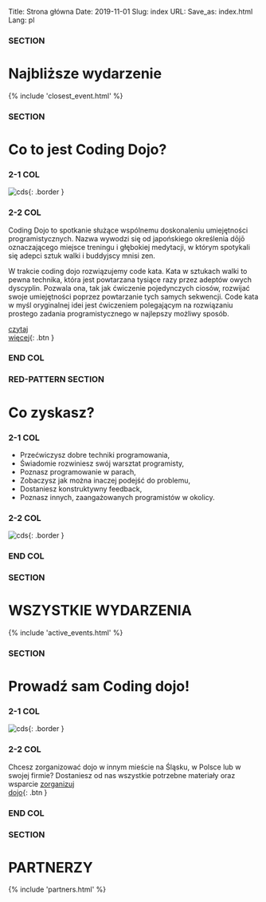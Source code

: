 Title: Strona główna
Date: 2019-11-01
Slug: index
URL:
Save_as: index.html
Lang: pl

### SECTION ###
# Najbliższe wydarzenie

{% include 'closest_event.html' %}

### SECTION ###
# Co to jest Coding Dojo?

### 2-1 COL ###
![cds](/images/photos/1.png){: .border }

### 2-2 COL ###
Coding Dojo to spotkanie służące wspólnemu doskonaleniu umiejętności programistycznych. Nazwa wywodzi się od japońskiego określenia dōjō oznaczającego miejsce treningu i głębokiej medytacji, w którym spotykali się adepci sztuk walki i buddyjscy mnisi zen.

W trakcie coding dojo rozwiązujemy code kata. Kata w sztukach walki to pewna technika, która jest powtarzana tysiące razy przez adeptów owych dyscyplin. Pozwala ona, tak jak ćwiczenie pojedynczych ciosów, rozwijać swoje umiejętności poprzez powtarzanie tych samych sekwencji. Code kata w myśl oryginalnej idei jest ćwiczeniem polegającym na rozwiązaniu prostego zadania programistycznego w najlepszy możliwy sposób.

[czytaj <br/> więcej](?){: .btn } 

### END COL ###

### RED-PATTERN SECTION ###
# Co zyskasz?

### 2-1 COL ###
* Przećwiczysz dobre techniki programowania,
* Świadomie rozwiniesz swój warsztat programisty,
* Poznasz programowanie w parach, <!--- xD -->
* Zobaczysz jak można inaczej podejść do problemu,
* Dostaniesz konstruktywny feedback,
* Poznasz innych, zaangażowanych programistów w okolicy.

### 2-2 COL ###
![cds](/images/photos/2.png){: .border }

### END COL ###

### SECTION ###
# WSZYSTKIE WYDARZENIA

{% include 'active_events.html' %}

### SECTION ###
# Prowadź sam Coding dojo!

### 2-1 COL ###
![cds](/images/photos/3.png){: .border }

### 2-2 COL ###
Chcesz zorganizować dojo w innym mieście na Śląsku, w Polsce lub w swojej firmie? Dostaniesz od nas wszystkie potrzebne materiały oraz wsparcie
[zorganizuj <br/> dojo](?){: .btn }

### END COL ###

### SECTION ###
# PARTNERZY

{% include 'partners.html' %}
